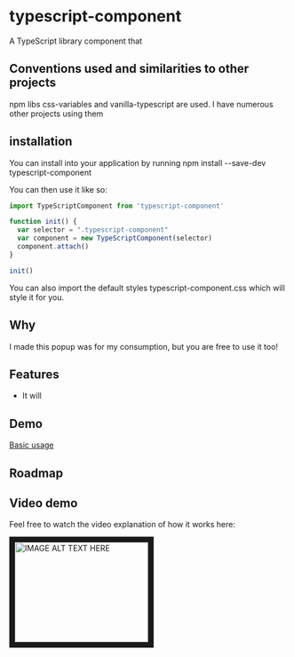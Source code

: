 # typescript-component

A TypeScript library component that

## Conventions used and similarities to other projects

npm libs css-variables and vanilla-typescript are used. I have numerous other projects using them

## installation
You can install into your application by running 
npm install --save-dev typescript-component

You can then use it like so:
```js
import TypeScriptComponent from 'typescript-component'

function init() {
  var selector = ".typescript-component"
  var component = new TypeScriptComponent(selector)
  component.attach()
}

init()
```

You can also import the default styles typescript-component.css which will style it for you.

## Why

I made this popup was for my consumption, but you are free to use it too!

## Features

* It will 

## Demo

[Basic usage](https://quantuminformation.github.io/typescript-component/demo/build)

## Roadmap


## Video demo

Feel free to watch the video explanation of how it works here:

<a href="http://www.youtube.com/watch?feature=player_embedded&v=lVVPWdUCHLc
" target="_blank"><img src="http://img.youtube.com/vi/lVVPWdUCHLc/0.jpg" 
alt="IMAGE ALT TEXT HERE" width="240" height="180" border="10" /></a>

